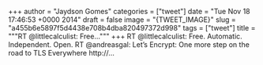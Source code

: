
+++
author = "Jaydson Gomes"
categories = ["tweet"]
date = "Tue Nov 18 17:46:53 +0000 2014"
draft = false
image = "{TWEET_IMAGE}"
slug = "a455b6e5897f5d4438e708b4dba820497372d998"
tags = ["tweet"]
title = """RT @littlecalculist: Free..."""
+++
RT @littlecalculist: Free. Automatic. Independent. Open. RT @andreasgal: Let’s Encrypt: One more step on the road to TLS Everywhere http://…
